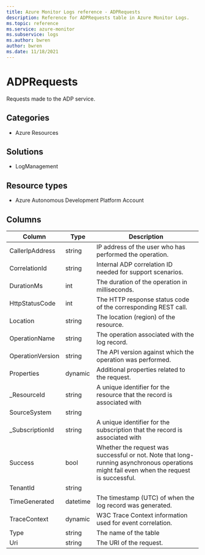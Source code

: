 ```yaml
---
title: Azure Monitor Logs reference - ADPRequests
description: Reference for ADPRequests table in Azure Monitor Logs.
ms.topic: reference
ms.service: azure-monitor
ms.subservice: logs
ms.author: bwren
author: bwren
ms.date: 11/18/2021
---
```


# ADPRequests

 Requests made to the ADP service.

## Categories

- Azure Resources
## Solutions

- LogManagement
## Resource types

- Azure Autonomous Development Platform Account




## Columns

| Column | Type | Description |
| --- | --- | --- |
| CallerIpAddress | string | IP address of the user who has performed the operation. |
| CorrelationId | string | Internal ADP correlation ID needed for support scenarios. |
| DurationMs | int | The duration of the operation in milliseconds. |
| HttpStatusCode | int | The HTTP response status code of the corresponding REST call. |
| Location | string | The location (region) of the resource. |
| OperationName | string | The operation associated with the log record. |
| OperationVersion | string | The API version against which the operation was performed. |
| Properties | dynamic | Additional properties related to the request. |
| _ResourceId | string | A unique identifier for the resource that the record is associated with |
| SourceSystem | string |  |
| _SubscriptionId | string | A unique identifier for the subscription that the record is associated with |
| Success | bool | Whether the request was successful or not. Note that long-running asynchronous operations might fail even when the request is successful. |
| TenantId | string |  |
| TimeGenerated | datetime | The timestamp (UTC) of when the log record was generated. |
| TraceContext | dynamic | W3C Trace Context information used for event correlation. |
| Type | string | The name of the table |
| Uri | string | The URI of the request. |
